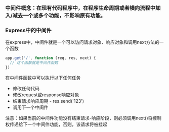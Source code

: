 ### 中间件概念：在现有代码程序中，在程序生命周期或者横向流程中加入/减去一个或多个功能，不影响原有功能。

### Express中的中间件
在express中，中间件就是一个可以访问请求对象、响应对象和调用next方法的一个函数
```js
app.get('/', function (req, res, next) {
  // 这个函数就是中间件函数
})
```

在中间件函数中可以执行以下任何任务
- 修改任何代码
- 修改request或response响应对象
- 结束请求响应周期 - res.send('123')
- 调用下一个中间件

注意：如果当前的中间件功能没有结束请求-响应阶段，则必须调用next()将控制权传递给下一个中间件功能，否则，该请求将被挂起